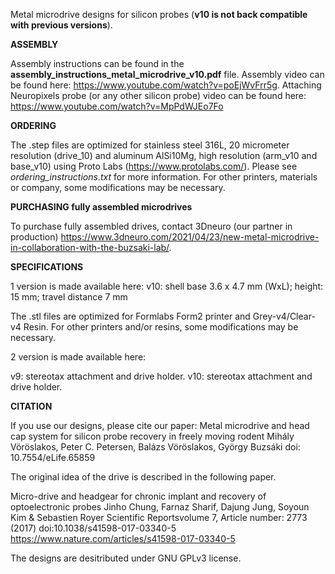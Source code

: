Metal microdrive designs for silicon probes (**v10 is not back compatible with previous versions**).

**ASSEMBLY**

Assembly instructions can be found in the **assembly_instructions_metal_microdrive_v10.pdf** file. Assembly video can be found here: https://www.youtube.com/watch?v=poEjWvFrr5g. 
Attaching Neuropixels probe (or any other silicon probe) video can be found here: https://www.youtube.com/watch?v=MpPdWJEo7Fo

**ORDERING**

The .step files are optimized for stainless steel 316L, 20 micrometer resolution (drive_10) and aluminum AlSi10Mg, high resolution (arm_v10 and base_v10) using Proto Labs (https://www.protolabs.com/). Please see *ordering_instructions.txt* for more information. 
For other printers, materials or company, some modifications may be necessary.


**PURCHASING fully assembled microdrives**

To purchase fully assembled drives, contact 3Dneuro (our partner in production) https://www.3dneuro.com/2021/04/23/new-metal-microdrive-in-collaboration-with-the-buzsaki-lab/.


**SPECIFICATIONS**

1 version is made available here:
v10: shell base 3.6 x 4.7 mm (WxL); height: 15 mm; travel distance 7 mm

The .stl files are optimized for Formlabs Form2 printer and Grey-v4/Clear-v4 Resin. For other printers and/or resins, some modifications may be necessary.

2 version is made available here:

v9: stereotax attachment and drive holder.
v10: stereotax attachment and drive holder.


**CITATION**

If you use our designs, please cite our paper:
Metal microdrive and head cap system for silicon probe recovery in freely moving rodent 
Mihály Vöröslakos, Peter C. Petersen, Balázs Vöröslakos, György Buzsáki doi: 10.7554/eLife.65859


The original idea of the drive is described in the following paper.

Micro-drive and headgear for chronic implant and recovery of optoelectronic probes Jinho Chung, Farnaz Sharif, Dajung Jung, Soyoun Kim & Sebastien Royer Scientific Reportsvolume 7, Article number: 2773 (2017) doi:10.1038/s41598-017-03340-5 https://www.nature.com/articles/s41598-017-03340-5

The designs are desitributed under GNU GPLv3 license.

